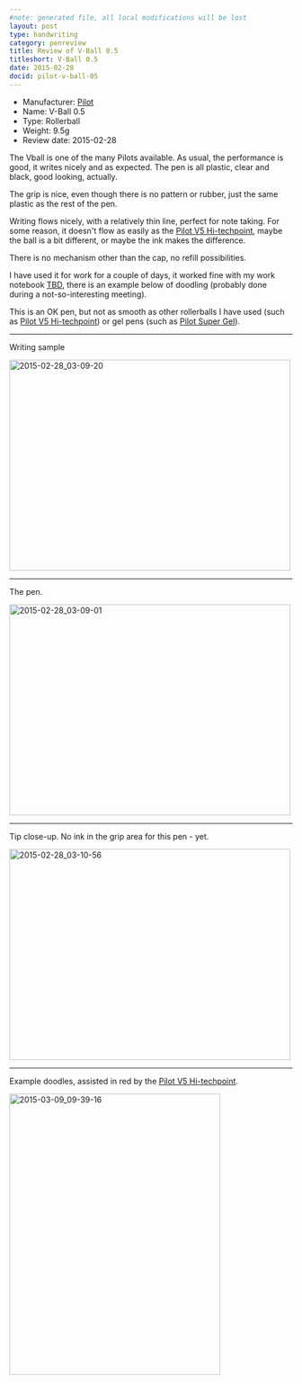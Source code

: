 ```yaml
---
#note: generated file, all local modifications will be lost
layout: post
type: handwriting
category: penreview
title: Review of V-Ball 0.5
titleshort: V-Ball 0.5
date: 2015-02-28
docid: pilot-v-ball-05
---
```


* Manufacturer: [Pilot](/a/b/c/pilot.html)
* Name: V-Ball 0.5
* Type: Rollerball
* Weight: 9.5g
* Review date: 2015-02-28

The Vball is one of the many Pilots available. As usual, the performance
is good, it writes nicely and as expected. The pen is all plastic, clear
and black, good looking, actually.

The grip is nice, even though there is no pattern or rubber, just the
same plastic as the rest of the pen.

Writing flows nicely, with a relatively thin line, perfect for note
taking. For some reason, it doesn't flow as easily as the [Pilot V5
Hi-techpoint](../pilot-v5-hi-techpoint-05), maybe the ball is a bit
different, or maybe the ink makes the difference.

There is no mechanism other than the cap, no refill possibilities.

I have used it for work for a couple of days, it worked fine with my work
notebook [TBD](TBD), there is an example below of doodling (probably done
during a not-so-interesting meeting).

This is an OK pen, but not as smooth as other rollerballs I have used (such as
[Pilot V5 Hi-techpoint](../pilot-v5-hi-techpoint-05)) or gel pens (such as
[Pilot Super Gel](../pilot-super-gel-07)).

---
Writing sample

<a href="https://www.flickr.com/photos/131463957@N06/16051861423" title="2015-02-28_03-09-20 by Silent Norwegian, on Flickr"><img src="https://farm9.staticflickr.com/8589/16051861423_a096b5412c.jpg" width="500" height="375" alt="2015-02-28_03-09-20"></a>

---
The pen.

<a href="https://www.flickr.com/photos/131463957@N06/16670787562" title="2015-02-28_03-09-01 by Silent Norwegian, on Flickr"><img src="https://farm9.staticflickr.com/8640/16670787562_afabee809c.jpg" width="500" height="375" alt="2015-02-28_03-09-01"></a>

---
Tip close-up. No ink in the grip area for this pen - yet.

<a href="https://www.flickr.com/photos/131463957@N06/16670790912" title="2015-02-28_03-10-56 by Silent Norwegian, on Flickr"><img src="https://farm9.staticflickr.com/8642/16670790912_88ce015ca6.jpg" width="500" height="375" alt="2015-02-28_03-10-56"></a>

---
Example doodles, assisted in red by the [Pilot V5
Hi-techpoint](../pilot-v5-hi-techpoint-05).

<a href="https://www.flickr.com/photos/131463957@N06/16580803970" title="2015-03-09_09-39-16 by Silent Norwegian, on Flickr"><img src="https://farm9.staticflickr.com/8596/16580803970_1b974d55bb.jpg" width="375" height="500" alt="2015-03-09_09-39-16"></a>

